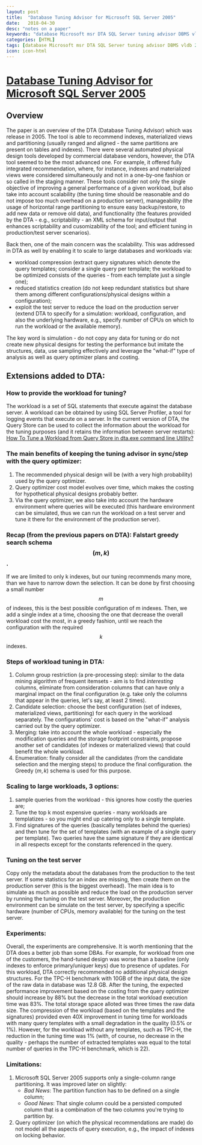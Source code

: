 ```yaml
---
layout: post
title:  "Database Tuning Advisor for Microsoft SQL Server 2005"
date:   2018-04-30
desc: "notes on a paper"
keywords: "database Microsoft msr DTA SQL Server tuning advisor DBMS vldb 2004"
categories: [HTML]
tags: [database Microsoft msr DTA SQL Server tuning advisor DBMS vldb 2004]
icon: icon-html
---
```


# [Database Tuning Advisor for Microsoft SQL Server 2005](https://www.microsoft.com/en-us/research/wp-content/uploads/2016/02/VLDB04.pdf)

## Overview

The paper is an overview of the DTA (Database Tuning Advisor) which was release in 2005. The tool is able to recommend indexes, materialized views and partitioning (usually ranged and aligned - the same partitions are present on tables and indexes). There were several automated physical design tools developed by commercial database vendors, however, the DTA tool seemed to be the most advanced one. For example, it offered fully integrated recommendation, where, for instance, indexes and materialized views were considered simultaneously and not in a one-by-one fashion or so called in the staging manner. These tools consider not only the single objective of improving a general performance of a given workload, but also take into account scalability (the tuning time should be reasonable and do not impose too much overhead on a production server), manageability (the usage of horizontal range partitioning to ensure easy backup/restore, to add new data or remove old data), and functionality (the features provided by the DTA - e.g., scriptability - an XML schema for input/output that enhances scriptability and cusomizability of the tool; and efficient tuning in production/test server scenarios).

Back then, one of the main concern was the scalability. This was addressed in DTA as well by enabling it to scale to large databases and workloads via:
- workload compression (extract query signatures which denote the query templates; consider a single query per template; the workload to be optimized consists of the queries - from each template just a single one);
- reduced statistics creation (do not keep redundant statistics but share them among different configurations/physical designs within a configuration);
- exploit the test server to reduce the load on the production server (extend DTA to specify for a simulation: workload, configuration, and also the underlying hardware, e.g., specify number of CPUs on which to run the workload or the available memory).

The key word is simulation - do not copy any data for tuning or do not create new physical designs for testing the performance but imitate the structures, data, use sampling effectively and leverage the "what-if" type of analysis as well as query optimizer plans and costing.

## Extensions added to DTA:

### How to provide the workload for tuning?

The workload is a set of SQL statements that execute against the database server. A workload can be obtained by using SQL Server Profiler, a tool for logging events that execute on a server. In the current version of DTA, the Query Store can be used to collect the information about the workload for the tuning purposes (and it retains the information between server restarts): [How To Tune a Workload from Query Store in dta.exe command line Utility?](https://docs.microsoft.com/en-us/sql/relational-databases/performance/tuning-database-using-workload-from-query-store?view=sql-server-2017#how-to-tune-a-workload-from-query-store-in-dtaexe-command-line-utility)

### The main benefits of keeping the tuning advisor in sync/step with the query optimizer:
1. The recommended physical design will be (with a very high probability) used by the query optimizer.
2. Query optimizer cost model evolves over time, which makes the costing for hypothetical physical designs probably better.
3. Via the query optimizer, we also take into account the hardware environment where queries will be executed (this hardware environment can be simulated, thus we can run the workload on a test server and tune it there for the environment of the production server).

### Recap (from the previous papers on DTA): Falstart greedy search schema $$(m,k)$$.

If we are limited to only k indexes, but our tuning recommends many more, than we have to narrow down the selection. It can be done by first choosing a small number $$m$$ of indexes, this is the best possible configuration of m indexes. Then, we add a single index at a time, choosing the one that decrease the overall workload cost the most, in a greedy fashion, until we reach the configuration with the required $$k$$ indexes.

### Steps of workload tuning in DTA:
1. Column group restriction (a pre-processing step): similar to the data mining algorithm of frequent itemsets - aim is to find *interesting* columns, eliminate from consideration columns that can have only a marginal impact on the final configuration (e.g. take only the columns that appear in the queries, let's say, at least 2 times).
2. Candidate selection: choose the best configuration (set of indexes, materialized views, partitioning) for each query in the workload separately. The configurations' cost is based on the "what-if" analysis carried out by the query optimizer.
3. Merging: take into account the whole workload - especially the modification queries and the storage footprint constraints, propose another set of candidates (of indexes or materialized views) that could benefit the whole workload.
4. Enumeration: finally consider all the candidates (from the candidate selection and the merging steps) to produce the final configuration. the Greedy $(m,k)$ schema is used for this purpose.

### Scaling to large workloads, 3 options:
1. sample queries from the workload - this ignores how costly the queries are;
2. Tune the top k most expensive queries - many workloads are templatizes - so you might end up catering only to a single template.
3. Find signatures of the queries (basically templates behind the queries) and then tune for the set of templates (with an example of a single query per template). Two queries have the same signature if they are identical in all respects except for the constants referenced in the query.

### Tuning on the test server

Copy only the metadata about the databases from the production to the test server. If some statistics for an index are missing, then create them on the production server (this is the biggest overhead). The main idea is to simulate as much as possible and reduce the load on the production server by running the tuning on the test server. Moreover, the production environment can be simulate on the test server, by specifying a specific hardware (number of CPUs, memory available) for the tuning on the test server.

### Experiments:
Overall, the experiments are comprehensive. It is worth mentioning that the DTA does a better job than some DBAs. For example, for workload from one of the customers, the hand-tuned design was worse than a baseline (only indexes to enforce primary/uniquer keys) due to presence of updates. For this workload, DTA correctly recommended no additional physical design structures. For the TPC-H benchmark with 10GB of the input data, the size of the raw data in database was 12.8 GB. After the tuning, the expected performance improvement based on the costing from the query optimizer should increase by 88% but the decrease in the total workload execution time was 83%. The total storage space alloted was three times the raw data size. The compression of the workload (based on the templates and the signatures) provided even 40X improvement in tuning time for workloads with many query templates with a small degradation in the quality (0.5% or 1%). However, for the workload without any templates, such as TPC-H, the reduction in the tuning time was 1% (with, of course, no decrease in the quality - perhaps the number of extracted templates was equal to the total number of queries in the TPC-H benchmark, which is 22). 

### Limitations:

1. Microsoft SQL Server 2005 supports only a single-column range partitioning. It was improved later on slightly:
   - *Bad News*: The partition function has to be defined on a single column;
   - *Good News*: That single column could be a persisted computed column that is a combination of the two columns you're trying to partition by.
2. Query optimizer (on which the physical recommendations are made) do not model all the aspects of query execution, e.g., the impact of indexes on locking behavior.


